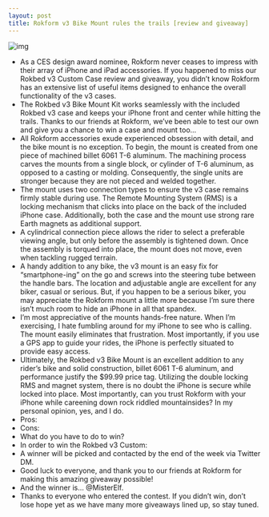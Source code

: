 ```yaml
---
layout: post
title: Rokform v3 Bike Mount rules the trails [review and giveaway]
---
```

![img](http://media.idownloadblog.com/wp-content/uploads/2012/08/Rokform-Bike-Mount.jpg)
* As a CES design award nominee, Rokform never ceases to impress with their array of iPhone and iPad accessories. If you happened to miss our Rokbed v3 Custom Case review and giveaway, you didn’t know Rokform has an extensive list of useful items designed to enhance the overall functionality of the v3 cases.
* The Rokbed v3 Bike Mount Kit works seamlessly with the included Rokbed v3 case and keeps your iPhone front and center while hitting the trails. Thanks to our friends at Rokform, we’ve been able to test our own and give you a chance to win a case and mount too…
* All Rokform accessories exude experienced obsession with detail, and the bike mount is no exception. To begin, the mount is created from one piece of machined billet 6061 T-6 aluminum. The machining process carves the mounts from a single block, or cylinder of T-6 aluminum, as opposed to a casting or molding. Consequently, the single units are stronger because they are not pieced and welded together.
* The mount uses two connection types to ensure the v3 case remains firmly stable during use. The Remote Mounting System (RMS) is a locking mechanism that clicks into place on the back of the included iPhone case. Additionally, both the case and the mount use strong rare Earth magnets as additional support.
* A cylindrical connection piece allows the rider to select a preferable viewing angle, but only before the assembly is tightened down. Once the assembly is torqued into place, the mount does not move, even when tackling rugged terrain.
* A handy addition to any bike, the v3 mount is an easy fix for “smartphone-ing” on the go and screws into the steering tube between the handle bars. The location and adjustable angle are excellent for any biker, casual or serious. But, if you happen to be a serious biker, you may appreciate the Rokform mount a little more because I’m sure there isn’t much room to hide an iPhone in all that spandex.
* I’m most appreciative of the mounts hands-free nature. When I’m exercising, I hate fumbling around for my iPhone to see who is calling. The mount easily eliminates that frustration. Most importantly, if you use a GPS app to guide your rides, the iPhone is perfectly situated to provide easy access.
* Ultimately, the Rokbed v3 Bike Mount is an excellent addition to any rider’s bike and solid construction, billet 6061 T-6 aluminum, and performance justify the $99.99 price tag. Utilizing the double locking RMS and magnet system, there is no doubt the iPhone is secure while locked into place. Most importantly, can you trust Rokform with your iPhone while careening down rock riddled mountainsides? In my personal opinion, yes, and I do.
* Pros:
* Cons:
* What do you have to do to win?
* In order to win the Rokbed v3 Custom:
* A winner will be picked and contacted by the end of the week via Twitter DM.
* Good luck to everyone, and thank you to our friends at Rokform for making this amazing giveaway possible!
* And the winner is… @MisterElf.
* Thanks to everyone who entered the contest. If you didn’t win, don’t lose hope yet as we have many more giveaways lined up, so stay tuned.

